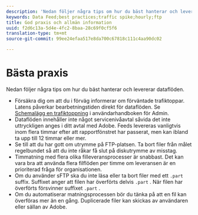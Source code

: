 ```yaml
---
description: 'Nedan följer några tips om hur du bäst hanterar och levererar dataflöden. Du borde '
keywords: Data Feed;best practices;traffic spike;hourly;ftp
title: God praxis och allmän information
uuid: f2d6c13a-5d4e-4fc2-8baa-28c69f0cf5f6
translation-type: tm+mt
source-git-commit: 99ee24efaa517e8da700c67818c111c4aa90dc02

---
```



# Bästa praxis

Nedan följer några tips om hur du bäst hanterar och levererar dataflöden.

* Försäkra dig om att du i förväg informerar om förväntade trafiktoppar. Latens påverkar bearbetningstiden direkt för dataflöden. Se [Schemalägg en trafiktoppning](/help/admin/c-traffic-management/t-traffic-schedule-spike.md) i användarhandboken för Admin.
* Dataflöden innehåller inte något servicenivåavtal såvida det inte uttryckligen anges i ditt avtal med Adobe. Feeds levereras vanligtvis inom flera timmar efter att rapportfönstret har passerat, men kan ibland ta upp till 12 timmar eller mer.
* Se till att du har gott om utrymme på FTP-platsen. Ta bort filer från målet regelbundet så att du inte råkar få slut på diskutrymme av misstag.
* Timmatning med flera olika filleveransprocesser är snabbast. Det kan vara bra att använda flera filflöden per timme om leveransen är en prioriterad fråga för organisationen.
* Om du använder sFTP ska du inte läsa eller ta bort filer med ett `.part` suffix. Suffixet anger att filen har överförts delvis `.part` . När filen har överförts försvinner suffixet `.part` .
* Om du automatiserar matningsprocessen bör du tänka på att en fil kan överföras mer än en gång. Duplicerade filer kan skickas av användaren eller sällan av Adobe.
